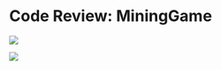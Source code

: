 # Code Review: MiningGame

<a href="https://www.youtube.com/watch?v=LZuO7pOPKR8"><img src="https://i.ytimg.com/an_webp/LZuO7pOPKR8/mqdefault_6s.webp?du=3000&sqp=CMOt7PAF&rs=AOn4CLAY1H2YkrXWG-knZ0-94PHWWUwydw"></a>

<a href="https://www.youtube.com/watch?v=INVNQSwgzgM"><img src="https://i.ytimg.com/an_webp/INVNQSwgzgM/mqdefault_6s.webp?du=3000&sqp=CPSk7PAF&rs=AOn4CLArPwUpCWcM179bkVkLEo-Ju2lM5g"></a>
